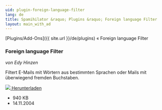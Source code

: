```yaml
---
uid: plugin-foreign-language-filter
lang: de
title: Spamihilator &raquo; Plugins &raquo; Foreign language Filter
layout: main_with_ad
---
```


[Plugins/Add-Ons]({{ site.url }}/de/plugins) &laquo; Foreign language Filter

### Foreign language Filter

_von Edy Hinzen_

Filtert E-Mails mit Wörtern aus bestimmten Sprachen oder Mails mit überwiegend fremden Buchstaben.

<div class="downloadsection">
<a href="http://www.hinzen.de/Spamihilator/" class="radius button left" id="download-button"><img src="{{site.url}}/images/download-arrow.png"> Herunterladen</a>
<ul id="download-notes">
<li>940 KB</li>
<li>14.11.2004</li>
</ul>
</div>

